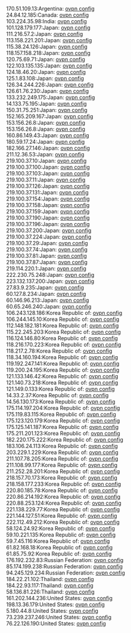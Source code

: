 170.51.109.13:Argentina: [ovpn config](vpn/170_51_109_13.ovpn)  
24.84.12.185:Canada: [ovpn config](vpn/24_84_12_185.ovpn)  
103.224.35.98:India: [ovpn config](vpn/103_224_35_98.ovpn)  
101.128.179.177:Japan: [ovpn config](vpn/101_128_179_177.ovpn)  
111.216.57.2:Japan: [ovpn config](vpn/111_216_57_2.ovpn)  
113.158.221.201:Japan: [ovpn config](vpn/113_158_221_201.ovpn)  
115.38.24.126:Japan: [ovpn config](vpn/115_38_24_126.ovpn)  
118.157.158.218:Japan: [ovpn config](vpn/118_157_158_218.ovpn)  
120.75.69.71:Japan: [ovpn config](vpn/120_75_69_71.ovpn)  
122.103.135.135:Japan: [ovpn config](vpn/122_103_135_135.ovpn)  
124.18.46.20:Japan: [ovpn config](vpn/124_18_46_20.ovpn)  
125.1.83.108:Japan: [ovpn config](vpn/125_1_83_108.ovpn)  
126.34.244.226:Japan: [ovpn config](vpn/126_34_244_226.ovpn)  
126.61.76.230:Japan: [ovpn config](vpn/126_61_76_230.ovpn)  
133.232.249.175:Japan: [ovpn config](vpn/133_232_249_175.ovpn)  
14.133.75.195:Japan: [ovpn config](vpn/14_133_75_195.ovpn)  
150.31.75.251:Japan: [ovpn config](vpn/150_31_75_251.ovpn)  
152.165.209.167:Japan: [ovpn config](vpn/152_165_209_167.ovpn)  
153.156.26.8:Japan: [ovpn config](vpn/153_156_26_8.ovpn)  
153.156.26.8:Japan: [ovpn config](vpn/153_156_26_8.ovpn)  
160.86.149.43:Japan: [ovpn config](vpn/160_86_149_43.ovpn)  
180.59.17.24:Japan: [ovpn config](vpn/180_59_17_24.ovpn)  
182.166.27.146:Japan: [ovpn config](vpn/182_166_27_146.ovpn)  
211.12.36.53:Japan: [ovpn config](vpn/211_12_36_53.ovpn)  
219.100.37.10:Japan: [ovpn config](vpn/219_100_37_10.ovpn)  
219.100.37.100:Japan: [ovpn config](vpn/219_100_37_100.ovpn)  
219.100.37.103:Japan: [ovpn config](vpn/219_100_37_103.ovpn)  
219.100.37.11:Japan: [ovpn config](vpn/219_100_37_11.ovpn)  
219.100.37.126:Japan: [ovpn config](vpn/219_100_37_126.ovpn)  
219.100.37.131:Japan: [ovpn config](vpn/219_100_37_131.ovpn)  
219.100.37.154:Japan: [ovpn config](vpn/219_100_37_154.ovpn)  
219.100.37.158:Japan: [ovpn config](vpn/219_100_37_158.ovpn)  
219.100.37.159:Japan: [ovpn config](vpn/219_100_37_159.ovpn)  
219.100.37.190:Japan: [ovpn config](vpn/219_100_37_190.ovpn)  
219.100.37.196:Japan: [ovpn config](vpn/219_100_37_196.ovpn)  
219.100.37.200:Japan: [ovpn config](vpn/219_100_37_200.ovpn)  
219.100.37.224:Japan: [ovpn config](vpn/219_100_37_224.ovpn)  
219.100.37.29:Japan: [ovpn config](vpn/219_100_37_29.ovpn)  
219.100.37.74:Japan: [ovpn config](vpn/219_100_37_74.ovpn)  
219.100.37.81:Japan: [ovpn config](vpn/219_100_37_81.ovpn)  
219.100.37.87:Japan: [ovpn config](vpn/219_100_37_87.ovpn)  
219.114.220.1:Japan: [ovpn config](vpn/219_114_220_1.ovpn)  
222.230.75.248:Japan: [ovpn config](vpn/222_230_75_248.ovpn)  
223.132.137.200:Japan: [ovpn config](vpn/223_132_137_200.ovpn)  
27.83.9.235:Japan: [ovpn config](vpn/27_83_9_235.ovpn)  
60.127.8.234:Japan: [ovpn config](vpn/60_127_8_234.ovpn)  
60.146.96.213:Japan: [ovpn config](vpn/60_146_96_213.ovpn)  
60.65.246.240:Japan: [ovpn config](vpn/60_65_246_240.ovpn)  
106.243.128.186:Korea Republic of: [ovpn config](vpn/106_243_128_186.ovpn)  
106.244.145.10:Korea Republic of: [ovpn config](vpn/106_244_145_10.ovpn)  
112.148.182.181:Korea Republic of: [ovpn config](vpn/112_148_182_181.ovpn)  
115.22.245.203:Korea Republic of: [ovpn config](vpn/115_22_245_203.ovpn)  
116.124.146.80:Korea Republic of: [ovpn config](vpn/116_124_146_80.ovpn)  
118.216.170.223:Korea Republic of: [ovpn config](vpn/118_216_170_223.ovpn)  
118.217.2.78:Korea Republic of: [ovpn config](vpn/118_217_2_78.ovpn)  
118.34.160.194:Korea Republic of: [ovpn config](vpn/118_34_160_194.ovpn)  
119.192.247.141:Korea Republic of: [ovpn config](vpn/119_192_247_141.ovpn)  
119.200.24.195:Korea Republic of: [ovpn config](vpn/119_200_24_195.ovpn)  
121.133.146.42:Korea Republic of: [ovpn config](vpn/121_133_146_42.ovpn)  
121.140.73.218:Korea Republic of: [ovpn config](vpn/121_140_73_218.ovpn)  
121.149.0.133:Korea Republic of: [ovpn config](vpn/121_149_0_133.ovpn)  
14.33.2.37:Korea Republic of: [ovpn config](vpn/14_33_2_37.ovpn)  
14.56.130.173:Korea Republic of: [ovpn config](vpn/14_56_130_173.ovpn)  
175.114.197.204:Korea Republic of: [ovpn config](vpn/175_114_197_204.ovpn)  
175.119.83.115:Korea Republic of: [ovpn config](vpn/175_119_83_115.ovpn)  
175.123.120.179:Korea Republic of: [ovpn config](vpn/175_123_120_179.ovpn)  
175.125.141.187:Korea Republic of: [ovpn config](vpn/175_125_141_187.ovpn)  
175.211.201.123:Korea Republic of: [ovpn config](vpn/175_211_201_123.ovpn)  
182.220.175.222:Korea Republic of: [ovpn config](vpn/182_220_175_222.ovpn)  
183.106.24.113:Korea Republic of: [ovpn config](vpn/183_106_24_113.ovpn)  
203.229.1.229:Korea Republic of: [ovpn config](vpn/203_229_1_229.ovpn)  
211.107.78.205:Korea Republic of: [ovpn config](vpn/211_107_78_205.ovpn)  
211.108.99.177:Korea Republic of: [ovpn config](vpn/211_108_99_177.ovpn)  
211.252.28.201:Korea Republic of: [ovpn config](vpn/211_252_28_201.ovpn)  
218.157.70.173:Korea Republic of: [ovpn config](vpn/218_157_70_173.ovpn)  
218.158.177.233:Korea Republic of: [ovpn config](vpn/218_158_177_233.ovpn)  
220.80.185.78:Korea Republic of: [ovpn config](vpn/220_80_185_78.ovpn)  
220.86.214.192:Korea Republic of: [ovpn config](vpn/220_86_214_192.ovpn)  
220.88.253.124:Korea Republic of: [ovpn config](vpn/220_88_253_124.ovpn)  
221.138.229.77:Korea Republic of: [ovpn config](vpn/221_138_229_77.ovpn)  
221.144.127.51:Korea Republic of: [ovpn config](vpn/221_144_127_51.ovpn)  
222.112.49.212:Korea Republic of: [ovpn config](vpn/222_112_49_212.ovpn)  
58.124.24.92:Korea Republic of: [ovpn config](vpn/58_124_24_92.ovpn)  
59.10.221.135:Korea Republic of: [ovpn config](vpn/59_10_221_135.ovpn)  
59.7.45.116:Korea Republic of: [ovpn config](vpn/59_7_45_116.ovpn)  
61.82.168.18:Korea Republic of: [ovpn config](vpn/61_82_168_18.ovpn)  
61.85.75.92:Korea Republic of: [ovpn config](vpn/61_85_75_92.ovpn)  
176.192.232.83:Russian Federation: [ovpn config](vpn/176_192_232_83.ovpn)  
85.174.199.238:Russian Federation: [ovpn config](vpn/85_174_199_238.ovpn)  
94.245.129.234:Russian Federation: [ovpn config](vpn/94_245_129_234.ovpn)  
184.22.21.102:Thailand: [ovpn config](vpn/184_22_21_102.ovpn)  
184.22.93.117:Thailand: [ovpn config](vpn/184_22_93_117.ovpn)  
58.136.81.226:Thailand: [ovpn config](vpn/58_136_81_226.ovpn)  
161.202.144.236:United States: [ovpn config](vpn/161_202_144_236.ovpn)  
198.13.36.179:United States: [ovpn config](vpn/198_13_36_179.ovpn)  
5.180.44.8:United States: [ovpn config](vpn/5_180_44_8.ovpn)  
73.239.237.246:United States: [ovpn config](vpn/73_239_237_246.ovpn)  
76.22.126.190:United States: [ovpn config](vpn/76_22_126_190.ovpn)  
